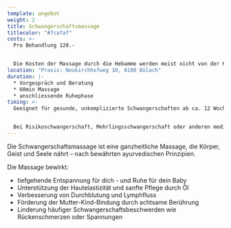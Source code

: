 ```yaml
---
template: angebot
weight: 2
title: Schwangerschaftsmassage
titlecolor: "#7cafaf"
costs: >-
  Pro Behandlung 120.-


  Die Kosten der Massage durch die Hebamme werden meist nicht von der Krankenkasse übernommen.
location: "Praxis: Neukirchhofweg 10, 8180 Bülach"
duration: |-
  * Vorgespräch und Beratung
  * 60min Massage
  * anschliessende Ruhephase
timing: >-
  Geeignet für gesunde, unkomplizierte Schwangerschaften ab ca. 12 Wochen


  Bei Risikoschwangerschaft, Mehrlingsschwangerschaft oder anderen medizinischen Belangen vorherige Besprechung und allenfalls Rücksprache mit dem/r Gynäkologen/-in
---
```

Die Schwangerschaftsmassage ist eine ganzheitliche Massage, die Körper, Geist und Seele nährt – nach bewährten ayurvedischen Prinzipien.

Die Massage bewirkt:

* tiefgehende Entspannung für dich - und Ruhe für dein Baby
* Unterstützung der Hautelastizität und sanfte Pflege durch Öl
* Verbesserung von Durchblutung und Lymphfluss
* Förderung der Mutter-Kind-Bindung durch achtsame Berührung
* Linderung häufiger Schwangerschaftsbeschwerden wie Rückenschmerzen oder Spannungen
